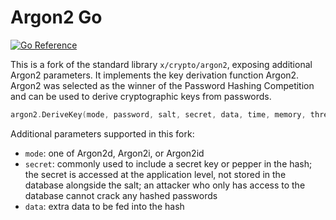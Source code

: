 # Argon2 Go

[![Go Reference](https://pkg.go.dev/badge/github.com/Azmisov/argon2.svg)](https://pkg.go.dev/github.com/Azmisov/argon2)

This is a fork of the standard library `x/crypto/argon2`, exposing additional Argon2 parameters. It
implements the key derivation function Argon2. Argon2 was selected as the winner of the Password
Hashing Competition and can be used to derive cryptographic keys from passwords.

```go
argon2.DeriveKey(mode, password, salt, secret, data, time, memory, threads, keyLen)
```

Additional parameters supported in this fork:

- `mode`: one of Argon2d, Argon2i, or Argon2id
- `secret`: commonly used to include a secret key or pepper in the hash; the secret is accessed at
  the application level, not stored in the database alongside the salt; an attacker who only has
  access to the database cannot crack any hashed passwords
- `data`: extra data to be fed into the hash
